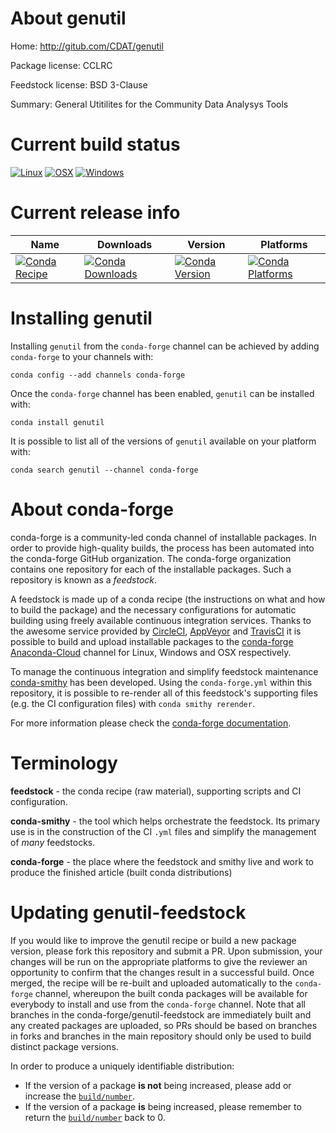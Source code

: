About genutil
=============

Home: http://gitub.com/CDAT/genutil

Package license: CCLRC

Feedstock license: BSD 3-Clause

Summary: General Utitilites for the Community Data Analysys Tools



Current build status
====================

[![Linux](https://img.shields.io/circleci/project/github/conda-forge/genutil-feedstock/master.svg?label=Linux)](https://circleci.com/gh/conda-forge/genutil-feedstock)
[![OSX](https://img.shields.io/travis/conda-forge/genutil-feedstock/master.svg?label=macOS)](https://travis-ci.org/conda-forge/genutil-feedstock)
[![Windows](https://img.shields.io/appveyor/ci/conda-forge/genutil-feedstock/master.svg?label=Windows)](https://ci.appveyor.com/project/conda-forge/genutil-feedstock/branch/master)

Current release info
====================

| Name | Downloads | Version | Platforms |
| --- | --- | --- | --- |
| [![Conda Recipe](https://img.shields.io/badge/recipe-genutil-green.svg)](https://anaconda.org/conda-forge/genutil) | [![Conda Downloads](https://img.shields.io/conda/dn/conda-forge/genutil.svg)](https://anaconda.org/conda-forge/genutil) | [![Conda Version](https://img.shields.io/conda/vn/conda-forge/genutil.svg)](https://anaconda.org/conda-forge/genutil) | [![Conda Platforms](https://img.shields.io/conda/pn/conda-forge/genutil.svg)](https://anaconda.org/conda-forge/genutil) |

Installing genutil
==================

Installing `genutil` from the `conda-forge` channel can be achieved by adding `conda-forge` to your channels with:

```
conda config --add channels conda-forge
```

Once the `conda-forge` channel has been enabled, `genutil` can be installed with:

```
conda install genutil
```

It is possible to list all of the versions of `genutil` available on your platform with:

```
conda search genutil --channel conda-forge
```


About conda-forge
=================

conda-forge is a community-led conda channel of installable packages.
In order to provide high-quality builds, the process has been automated into the
conda-forge GitHub organization. The conda-forge organization contains one repository
for each of the installable packages. Such a repository is known as a *feedstock*.

A feedstock is made up of a conda recipe (the instructions on what and how to build
the package) and the necessary configurations for automatic building using freely
available continuous integration services. Thanks to the awesome service provided by
[CircleCI](https://circleci.com/), [AppVeyor](http://www.appveyor.com/)
and [TravisCI](https://travis-ci.org/) it is possible to build and upload installable
packages to the [conda-forge](https://anaconda.org/conda-forge)
[Anaconda-Cloud](http://docs.anaconda.org/) channel for Linux, Windows and OSX respectively.

To manage the continuous integration and simplify feedstock maintenance
[conda-smithy](http://github.com/conda-forge/conda-smithy) has been developed.
Using the ``conda-forge.yml`` within this repository, it is possible to re-render all of
this feedstock's supporting files (e.g. the CI configuration files) with ``conda smithy rerender``.

For more information please check the [conda-forge documentation](https://conda-forge.org/docs/).

Terminology
===========

**feedstock** - the conda recipe (raw material), supporting scripts and CI configuration.

**conda-smithy** - the tool which helps orchestrate the feedstock.
                   Its primary use is in the construction of the CI ``.yml`` files
                   and simplify the management of *many* feedstocks.

**conda-forge** - the place where the feedstock and smithy live and work to
                  produce the finished article (built conda distributions)


Updating genutil-feedstock
==========================

If you would like to improve the genutil recipe or build a new
package version, please fork this repository and submit a PR. Upon submission,
your changes will be run on the appropriate platforms to give the reviewer an
opportunity to confirm that the changes result in a successful build. Once
merged, the recipe will be re-built and uploaded automatically to the
`conda-forge` channel, whereupon the built conda packages will be available for
everybody to install and use from the `conda-forge` channel.
Note that all branches in the conda-forge/genutil-feedstock are
immediately built and any created packages are uploaded, so PRs should be based
on branches in forks and branches in the main repository should only be used to
build distinct package versions.

In order to produce a uniquely identifiable distribution:
 * If the version of a package **is not** being increased, please add or increase
   the [``build/number``](http://conda.pydata.org/docs/building/meta-yaml.html#build-number-and-string).
 * If the version of a package **is** being increased, please remember to return
   the [``build/number``](http://conda.pydata.org/docs/building/meta-yaml.html#build-number-and-string)
   back to 0.